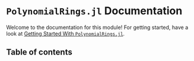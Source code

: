 # `PolynomialRings.jl` Documentation

Welcome to the documentation for this module! For getting started, have a look
at [Getting Started With `PolynomialRings.jl`](@ref).

## Table of contents
```@contents
```
